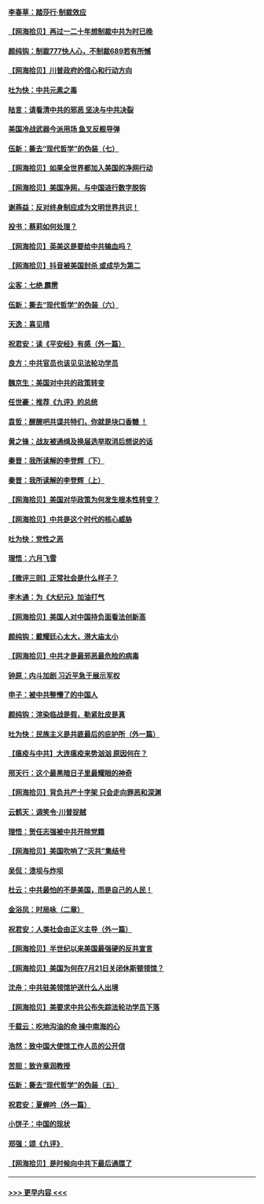 #### [李春草：踏莎行·制裁效应](../pages/nsc993/n12318290.md?t=08100802) 
#### [【网海拾贝】再过一二十年想制裁中共为时已晚](../pages/nsc993/n12318195.md?t=08100802) 
#### [颜纯钩：制裁777快人心，不制裁689若有所憾](../pages/nsc993/n12316912.md?t=08100802) 
#### [【网海拾贝】川普政府的信心和行动方向](../pages/nsc993/n12316673.md?t=08100802) 
#### [吐为快：中共元素之毒](../pages/nsc993/n12316547.md?t=08100802) 
#### [陆言：请看清中共的邪恶 坚决与中共决裂](../pages/nsc993/n12315784.md?t=08100802) 
#### [美国冷战武器今派用场 鱼叉反舰导弹](../pages/nsc993/n12316258.md?t=08100802) 
#### [伍新：撕去“现代哲学”的伪装（七）](../pages/nsc993/n12315846.md?t=08100802) 
#### [【网海拾贝】如果全世界都加入美国的净网行动](../pages/nsc993/n12315588.md?t=08100802) 
#### [【网海拾贝】美国净网，与中国进行数字脱钩](../pages/nsc993/n12312813.md?t=08100802) 
#### [谢燕益：反对终身制应成为文明世界共识！](../pages/nsc993/n12310465.md?t=08100802) 
#### [投书：蔡莉如何处理？](../pages/nsc993/n12310224.md?t=08100802) 
#### [【网海拾贝】英美这是要给中共输血吗？](../pages/nsc993/n12307646.md?t=08100802) 
#### [【网海拾贝】抖音被美国封杀 或成华为第二](../pages/nsc993/n12305277.md?t=08100802) 
#### [尘客：七绝 霹雳](../pages/nsc993/n12304053.md?t=08100802) 
#### [伍新：撕去“现代哲学”的伪装（六）](../pages/nsc993/n12303243.md?t=08100802) 
#### [天逸：喜见晴](../pages/nsc993/n12303226.md?t=08100802) 
#### [祝君安：读《平安经》有感（外一篇）](../pages/nsc993/n12303170.md?t=08100802) 
#### [良方：中共官员也该见见法轮功学员](../pages/nsc993/n12302985.md?t=08100802) 
#### [魏京生：美国对中共的政策转变](../pages/nsc993/n12302929.md?t=08100802) 
#### [任世豪：推荐《九评》的总统](../pages/nsc993/n12302838.md?t=08100802) 
#### [袁哲：醒醒吧共谍共特们，你就是块口香糖 ！](../pages/nsc993/n12302678.md?t=08100802) 
#### [黄之锋：战友被通缉及换届选举取消后想说的话](../pages/nsc993/n12302681.md?t=08100802) 
#### [秦晋：我所读解的李登辉（下）](../pages/nsc993/n12302171.md?t=08100802) 
#### [秦晋：我所读解的李登辉（上）](../pages/nsc993/n12301979.md?t=08100802) 
#### [【网海拾贝】美国对华政策为何发生根本性转变？](../pages/nsc993/n12302091.md?t=08100802) 
#### [【网海拾贝】中共是这个时代的核心威胁](../pages/nsc993/n12300541.md?t=08100802) 
#### [吐为快：党性之恶](../pages/nsc993/n12300263.md?t=08100802) 
#### [理悟：六月飞雪](../pages/nsc993/n12300243.md?t=08100802) 
#### [【微评三则】正常社会是什么样子？](../pages/nsc993/n12300228.md?t=08100802) 
#### [李木通：为《大纪元》加油打气](../pages/nsc993/n12280363.md?t=08100802) 
#### [【网海拾贝】美国人对中国持负面看法创新高](../pages/nsc993/n12298720.md?t=08100802) 
#### [颜纯钩：戴耀廷心太大，港大庙太小](../pages/nsc993/n12297682.md?t=08100802) 
#### [【网海拾贝】中共才是最邪恶最危险的病毒](../pages/nsc993/n12296470.md?t=08100802) 
#### [钟原：内斗加剧 习近平急于展示军权](../pages/nsc993/n12292544.md?t=08100802) 
#### [申子：被中共整懵了的中国人](../pages/nsc993/n12291389.md?t=08100802) 
#### [颜纯钩：渲染临战是假，勒紧肚皮是真](../pages/nsc993/n12290945.md?t=08100802) 
#### [吐为快：民族主义是共匪最后的庇护所（外一篇）](../pages/nsc993/n12290887.md?t=08100802) 
#### [【瘟疫与中共】大连瘟疫来势汹汹 原因何在？](../pages/nsc993/n12287474.md?t=08100802) 
#### [邢天行：这个最黑暗日子里最耀眼的神奇](../pages/nsc993/n12289882.md?t=08100802) 
#### [【网海拾贝】背负共产十字架 只会走向罪恶和深渊](../pages/nsc993/n12288290.md?t=08100802) 
#### [云鹤天：调笑令·川普捉贼](../pages/nsc993/n12285672.md?t=08100802) 
#### [理悟：贺任志强被中共开除党籍](../pages/nsc993/n12285597.md?t=08100802) 
#### [【网海拾贝】美国吹响了“灭共”集结号](../pages/nsc993/n12284522.md?t=08100802) 
#### [吴侃：溃坝与炸坝](../pages/nsc993/n12283593.md?t=08100802) 
#### [杜云：中共最怕的不是美国，而是自己的人民！](../pages/nsc993/n12282935.md?t=08100802) 
#### [金浴凤：时局咏（二章）](../pages/nsc993/n12282923.md?t=08100802) 
#### [祝君安：人类社会由正义主导（外一篇）](../pages/nsc993/n12282809.md?t=08100802) 
#### [【网海拾贝】半世纪以来美国最强硬的反共宣言](../pages/nsc993/n12282656.md?t=08100802) 
#### [【网海拾贝】美国为何在7月21日关闭休斯顿领馆？](../pages/nsc993/n12279731.md?t=08100802) 
#### [沈舟：中共驻美领馆护送什么人出境](../pages/nsc993/n12278949.md?t=08100802) 
#### [【网海拾贝】美要求中共公布失踪法轮功学员下落](../pages/nsc993/n12277656.md?t=08100802) 
#### [千载云：吃地沟油的命 操中南海的心](../pages/nsc993/n12277533.md?t=08100802) 
#### [浩然：致中国大使馆工作人员的公开信](../pages/nsc993/n12277436.md?t=08100802) 
#### [苦胆：致许章润教授](../pages/nsc993/n12274876.md?t=08100802) 
#### [伍新：撕去“现代哲学”的伪装（五）](../pages/nsc993/n12274833.md?t=08100802) 
#### [祝君安：夏蝉吟（外一篇）](../pages/nsc993/n12274794.md?t=08100802) 
#### [小饼子：中国的现状](../pages/nsc993/n12274774.md?t=08100802) 
#### [郑强：颂《九评》](../pages/nsc993/n12274570.md?t=08100802) 
#### [【网海拾贝】是时候向中共下最后通牒了](../pages/nsc993/n12274156.md?t=08100802) 

----
#### [ >>> 更早内容 <<< ](../indexes/nsc993-earlier.md)
